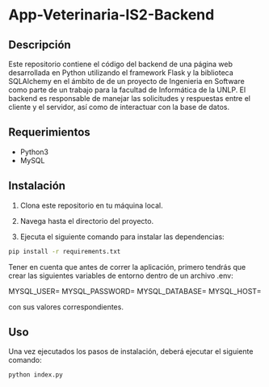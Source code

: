 # App-Veterinaria-IS2-Backend

## Descripción

Este repositorio contiene el código del backend de una página web desarrollada en Python utilizando el framework Flask y la biblioteca SQLAlchemy en el ámbito de de un proyecto de Ingenieria en Software como parte de un trabajo para la facultad de Informática de la UNLP. El backend es responsable de manejar las solicitudes y respuestas entre el cliente y el servidor, así como de interactuar con la base de datos.

## Requerimientos

- Python3
- MySQL

## Instalación

1. Clona este repositorio en tu máquina local.

2. Navega hasta el directorio del proyecto.

3. Ejecuta el siguiente comando para instalar las dependencias:

```bash
pip install -r requirements.txt
```

Tener en cuenta que antes de correr la aplicación, primero tendrás que crear las siguientes variables de entorno dentro de un archivo .env:

MYSQL_USER=
MYSQL_PASSWORD=
MYSQL_DATABASE=
MYSQL_HOST=

con sus valores correspondientes.

## Uso

Una vez ejecutados los pasos de instalación, deberá ejecutar el siguiente comando:

```bash
python index.py
```
